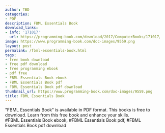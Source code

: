 ```yaml
---
author: TBD
categories:
- PDF
description: FBML Essentials Book
download_links:
- info: '171017'
  url: https://programming-book.com/download/2017/ComputerBooks/171017/FBML Essentials.pdf
image: https://www.programming-book.com/doc-images/9559.png
layout: post
permalink: /fbml-essentials-book.html
tags:
- free book download
- free pdf download
- free programming ebook
- pdf free
- FBML Essentials Book ebook
- FBML Essentials Book pdf
- FBML Essentials Book pdf download
thumbnail_url: https://www.programming-book.com/doc-images/9559.png
title: FBML Essentials Book
---
```


 
<div class="item-desc text-justify">
  "FBML Essentials Book" is available in PDF format. This books is free to download. Learn from this free book and enhance your skills.
  <br>
  #FBML Essentials Book ebook, #FBML Essentials Book pdf, #FBML Essentials Book pdf download
</div>